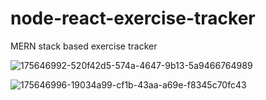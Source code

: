 # node-react-exercise-tracker
MERN stack based exercise tracker

![175646992-520f42d5-574a-4647-9b13-5a9466764989](https://user-images.githubusercontent.com/65943606/227635827-eb0cddf3-925c-4c0c-9569-8f93e9fe598a.jpg)

![175646996-19034a99-cf1b-43aa-a69e-f8345c70fc43](https://user-images.githubusercontent.com/65943606/227635839-cd611874-b3cd-4a3d-80bf-5d59b75b8d9c.jpg)
